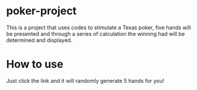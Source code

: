 # poker-project
This is a project that uses codes to stimulate a Texas poker, five hands will be presented and through a series of calculation the winning had will be determined and displayed.
# How to use
Just click the link and it will randomly generate 5 hands for you!
